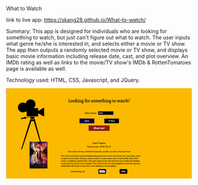 What to Watch


link to live app: https://skang28.github.io/What-to-watch/

Summary: This app is designed for individuals who are looking for something to watch, but just can't figure out what to watch. The user inputs what genre he/she is interested in, and selects either a movie or TV show. The app then outputs a randomly selected movie or TV show, and displays basic movie information including release date, cast, and plot overview. An IMDb rating as well as links to the movie/TV show's IMDb & RottenTomatoes page is available as well.


Technology used: HTML, CSS, Javascript, and JQuery.


![app screenshot](app_screenshot.png)